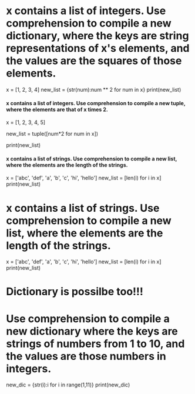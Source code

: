 # x contains a list of integers. Use comprehension to compile a new dictionary, where the keys are string representations of x's elements, and the values are the squares of those elements.

x = [1, 2, 3, 4]
new_list  =  {str(num):num ** 2 for num in x}
print(new_list)

#### x contains a list of integers. Use comprehension to compile a new tuple, where the elements are that of x times 2.

x = [1, 2, 3, 4, 5] 

new_list = tuple([num*2 for num in x])

print(new_list)

#### x contains a list of strings. Use comprehension to compile a new list, where the elements are the length of the strings.

x = ['abc', 'def', 'a', 'b', 'c', 'hi', 'hello']
new_list = [len(i) for i in x]
print(new_list)

# x contains a list of strings. Use comprehension to compile a new list, where the elements are the length of the strings.

x = ['abc', 'def', 'a', 'b', 'c', 'hi', 'hello']
new_list = [len(i) for i in x]
print(new_list)

# Dictionary is possilbe too!!!
# Use comprehension to compile a new dictionary where the keys are strings of numbers from 1 to 10, and the values are those numbers in integers.

new_dic = {str(i):i for i in range(1,11)}
print(new_dic)
